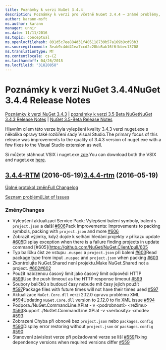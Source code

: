 ```yaml
---
title: Poznámky k verzi NuGet 3.4.4
description: Poznámky k verzi pro včetně NuGet 3.4.4 – známé problémy, opravy chyb, přidaných funkcí a chcete.
author: karann-msft
ms.author: karann
manager: unnir
ms.date: 11/11/2016
ms.topic: conceptual
ms.openlocfilehash: 891d5c7ee884d31f405118739b57a169b9cd93b3
ms.sourcegitcommit: 3eab9c4dd41ea7ccd2c28bb5ab16f6fbbec13708
ms.translationtype: MT
ms.contentlocale: cs-CZ
ms.lasthandoff: 04/26/2018
ms.locfileid: "31820858"
---
```

# <a name="nuget-344-release-notes"></a><span data-ttu-id="bc862-103">Poznámky k verzi NuGet 3.4.4</span><span class="sxs-lookup"><span data-stu-id="bc862-103">NuGet 3.4.4 Release Notes</span></span>

<span data-ttu-id="bc862-104">[Poznámky k verzi NuGet 3.4.3](../release-notes/nuget-3.4.3.md) | [poznámky k verzi 3.5 Beta NuGet](../release-notes/nuget-3.5-Beta.md)</span><span class="sxs-lookup"><span data-stu-id="bc862-104">[NuGet 3.4.3 Release Notes](../release-notes/nuget-3.4.3.md) | [NuGet 3.5-Beta Release Notes](../release-notes/nuget-3.5-Beta.md)</span></span>

<span data-ttu-id="bc862-105">Hlavním cílem této verze byla vylepšení kvality 3.4.3 verzi nuget.exe s několika opravy také rozšíření sady Visual Studio.</span><span class="sxs-lookup"><span data-stu-id="bc862-105">The primary focus of this release was improvements to the quality of 3.4.3 version of nuget.exe with a few fixes to the Visual Studio extension as well.</span></span>

<span data-ttu-id="bc862-106">Si můžete stáhnout VSIX i nuget.exe [zde](https://dist.nuget.org/index.html).</span><span class="sxs-lookup"><span data-stu-id="bc862-106">You can download both the VSIX and nuget.exe [here](https://dist.nuget.org/index.html).</span></span>

## <a name="344-rtmhttpsgithubcomnugetnugetclienttree344-rtm-2016-05-19"></a><span data-ttu-id="bc862-107">[3.4.4-RTM](https://github.com/NuGet/NuGet.Client/tree/3.4.4-rtm) (2016-05-19)</span><span class="sxs-lookup"><span data-stu-id="bc862-107">[3.4.4-rtm](https://github.com/NuGet/NuGet.Client/tree/3.4.4-rtm) (2016-05-19)</span></span>

[<span data-ttu-id="bc862-108">Úplné protokol změn</span><span class="sxs-lookup"><span data-stu-id="bc862-108">Full Changelog</span></span>](https://github.com/NuGet/NuGet.Client/compare/3.5.0-beta-final...3.4.4-rtm)

[<span data-ttu-id="bc862-109">Seznam problémů</span><span class="sxs-lookup"><span data-stu-id="bc862-109">List of Issues</span></span>](https://github.com/NuGet/Home/issues?q=is%3Aissue+milestone%3A3.4.4+is%3Aclosed)

### <a name="changes"></a><span data-ttu-id="bc862-110">Změny</span><span class="sxs-lookup"><span data-stu-id="bc862-110">Changes</span></span>

- <span data-ttu-id="bc862-111">Vylepšení aktualizací Service Pack: Vylepšení balení symboly, balení s `project.json` a další [ \#606](https://github.com/NuGet/NuGet.Client/pull/606)</span><span class="sxs-lookup"><span data-stu-id="bc862-111">Pack Improvements: Improvements to packing symbols, packing with `project.json` and more [\#606](https://github.com/NuGet/NuGet.Client/pull/606)</span></span>
- <span data-ttu-id="bc862-112">Zobrazit výjimky, když dojde k selhání hledání projekty v příkazu update [\#605](https://github.com/NuGet/NuGet.Client/pull/605)</span><span class="sxs-lookup"><span data-stu-id="bc862-112">Display exception when there is a failure finding projects in update command [\#605](https://github.com/NuGet/NuGet.Client/pull/605</span></span>
- <span data-ttu-id="bc862-113">Typ balíčku číst ze vstupu `.nuspec` a `project.json` při balení [ \#603](https://github.com/NuGet/NuGet.Client/pull/603)</span><span class="sxs-lookup"><span data-stu-id="bc862-113">Read package type from input `.nuspec` and `project.json` when packing [\#603](https://github.com/NuGet/NuGet.Client/pull/603)</span></span>
- <span data-ttu-id="bc862-114">Zkontrolujte NuGet.Shared není projektu.</span><span class="sxs-lookup"><span data-stu-id="bc862-114">Make NuGet.Shared not a project.</span></span> [<span data-ttu-id="bc862-115">\#602</span><span class="sxs-lookup"><span data-stu-id="bc862-115">\#602</span></span>](https://github.com/NuGet/NuGet.Client/pull/602)
- <span data-ttu-id="bc862-116">Použít nabízenou časový limit jako časový limit odpovědi HTTP [ \#599](https://github.com/NuGet/NuGet.Client/pull/599)</span><span class="sxs-lookup"><span data-stu-id="bc862-116">Use the push timeout as the HTTP response timeout [\#599](https://github.com/NuGet/NuGet.Client/pull/599)</span></span>
- <span data-ttu-id="bc862-117">Soubory balíčků s budoucí časy nebude mít časy jejich použít [ \#597](https://github.com/NuGet/NuGet.Client/pull/597)</span><span class="sxs-lookup"><span data-stu-id="bc862-117">Package files with future times will not have their times used [\#597](https://github.com/NuGet/NuGet.Client/pull/597)</span></span>
- <span data-ttu-id="bc862-118">Aktualizace `NuGet.Core.dll` verzi 2.12.0 opravu problému XML [ \#594](https://github.com/NuGet/NuGet.Client/pull/594)</span><span class="sxs-lookup"><span data-stu-id="bc862-118">Updating `NuGet.Core.dll` version to 2.12.0 to fix XML issue [\#594](https://github.com/NuGet/NuGet.Client/pull/594)</span></span>
- <span data-ttu-id="bc862-119">Podpora./NuGet.CommandLine.XPlat - v \<podrobností\> \<režimu\> [ \#593](https://github.com/NuGet/NuGet.Client/pull/593)</span><span class="sxs-lookup"><span data-stu-id="bc862-119">Support ./NuGet.CommandLine.XPlat -v \<verbosity\> \<mode\> [\#593](https://github.com/NuGet/NuGet.Client/pull/593)</span></span>
- <span data-ttu-id="bc862-120">Zobrazení Chyba při obnově bez `project.json` nebo `packages.config` [ \#590](https://github.com/NuGet/NuGet.Client/pull/590)</span><span class="sxs-lookup"><span data-stu-id="bc862-120">Display error restoring without `project.json` or `packages.config` [\#590](https://github.com/NuGet/NuGet.Client/pull/590)</span></span>
- <span data-ttu-id="bc862-121">Stanovení závislost verze při požadované verze se liší [ \#559](https://github.com/NuGet/NuGet.Client/pull/559)</span><span class="sxs-lookup"><span data-stu-id="bc862-121">Fixing dependency versions when required versions differ [\#559](https://github.com/NuGet/NuGet.Client/pull/559)</span></span>